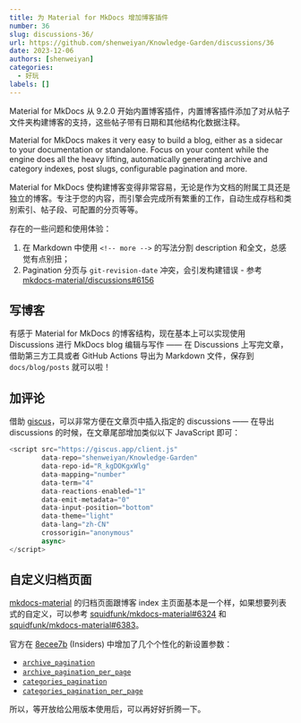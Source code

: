 ```yaml
---
title: 为 Material for MkDocs 增加博客插件
number: 36
slug: discussions-36/
url: https://github.com/shenweiyan/Knowledge-Garden/discussions/36
date: 2023-12-06
authors: [shenweiyan]
categories: 
  - 好玩
labels: []
---
```


Material for MkDocs 从 9.2.0 开始内置博客插件，内置博客插件添加了对从帖子文件夹构建博客的支持，这些帖子带有日期和其他结构化数据注释。

<!-- more -->

Material for MkDocs makes it very easy to build a blog, either as a sidecar to your documentation or standalone. Focus on your content while the engine does all the heavy lifting, automatically generating archive and category indexes, post slugs, configurable pagination and more.

Material for MkDocs 使构建博客变得非常容易，无论是作为文档的附属工具还是独立的博客。专注于您的内容，而引擎会完成所有繁重的工作，自动生成存档和类别索引、帖子段、可配置的分页等等。

存在的一些问题和使用体验：

1. 在 Markdown 中使用 `<!-- more -->` 的写法分割 description 和全文，总感觉有点别扭；
2. Pagination 分页与 `git-revision-date` 冲突，会引发构建错误 - 参考 [mkdocs-material/discussions#6156](https://github.com/squidfunk/mkdocs-material/discussions/6156)

## 写博客

有感于 Material for MkDocs 的博客结构，现在基本上可以实现使用 Discussions 进行 MkDocs blog 编辑与写作 —— 在 Discussions 上写完文章，借助第三方工具或者 GitHub Actions 导出为 Markdown 文件，保存到 `docs/blog/posts` 就可以啦！

## 加评论

借助 [giscus](https://giscus.app/zh-CN)，可以非常方便在文章页中插入指定的 discussions —— 在导出 discussions 的时候，在文章尾部增加类似以下 JavaScript 即可：
```javascript
<script src="https://giscus.app/client.js"
        data-repo="shenweiyan/Knowledge-Garden"
        data-repo-id="R_kgDOKgxWlg"
        data-mapping="number"
        data-term="4"
        data-reactions-enabled="1"
        data-emit-metadata="0"
        data-input-position="bottom"
        data-theme="light"
        data-lang="zh-CN"
        crossorigin="anonymous"
        async>
</script>
```

## 自定义归档页面

[mkdocs-material](https://github.com/squidfunk/mkdocs-material) 的归档页面跟博客 index 主页面基本是一个样，如果想要列表式的自定义，可以参考 [squidfunk/mkdocs-material#6324](https://github.com/squidfunk/mkdocs-material/discussions/6324) 和 [squidfunk/mkdocs-material#6383](https://github.com/squidfunk/mkdocs-material/issues/6383)。

官方在 [8ecee7b](https://github.com/squidfunk/mkdocs-material-insiders/commit/8ecee7b9dbdc5b2a0befd043a048ad25d56c784f) (Insiders) 中增加了几个个性化的新设置参数：  
  
- [`archive_pagination`](https://squidfunk.github.io/mkdocs-material/plugins/blog/#config.archive_pagination)
- [`archive_pagination_per_page`](https://squidfunk.github.io/mkdocs-material/plugins/blog/#config.archive_pagination_per_page)
- [`categories_pagination`](https://squidfunk.github.io/mkdocs-material/plugins/blog/#config.categories_pagination)
- [`categories_pagination_per_page`](https://squidfunk.github.io/mkdocs-material/plugins/blog/#config.categories_pagination_per_page)

所以，等开放给公用版本使用后，可以再好好折腾一下。


<script src="https://giscus.app/client.js"
	data-repo="shenweiyan/Knowledge-Garden"
	data-repo-id="R_kgDOKgxWlg"
	data-mapping="number"
	data-term="36"
	data-reactions-enabled="1"
	data-emit-metadata="0"
	data-input-position="bottom"
	data-theme="light"
	data-lang="zh-CN"
	crossorigin="anonymous"
	async>
</script>
